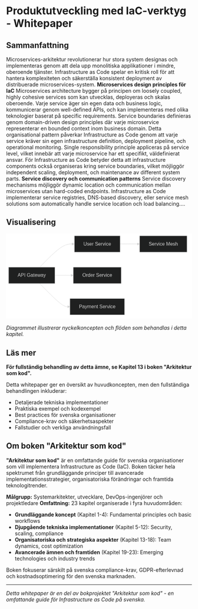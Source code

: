 # Produktutveckling med IaC-verktyg - Whitepaper

## Sammanfattning

Microservices-arkitektur revolutionerar hur stora system designas och implementeras genom att dela upp monolitiska applikationer i mindre, oberoende tjänster. Infrastructure as Code spelar en kritisk roll för att hantera komplexiteten och säkerställa konsistent deployment av distribuerade microservices-system. **Microservices design principles för IaC** Microservices architecture bygger på principen om loosely coupled, highly cohesive services som kan utvecklas, deployeras och skalas oberoende. Varje service äger sin egen data och business logic, kommunicerar genom well-defined APIs, och kan implementeras med olika teknologier baserat på specific requirements. Service boundaries definieras genom domain-driven design principles där varje microservice representerar en bounded context inom business domain. Detta organisational pattern påverkar Infrastructure as Code genom att varje service kräver sin egen infrastructure definition, deployment pipeline, och operational monitoring. Single responsibility principle appliceras på service level, vilket innebär att varje microservice har ett specifikt, väldefinierat ansvar. För Infrastructure as Code betyder detta att infrastructure components också organiseras kring service boundaries, vilket möjliggör independent scaling, deployment, och maintenance av different system parts. **Service discovery och communication patterns** Service discovery mechanisms möjliggör dynamic location och communication mellan microservices utan hard-coded endpoints. Infrastructure as Code implementerar service registries, DNS-based discovery, eller service mesh solutions som automatically handle service location och load balancing....

## Visualisering

![Produktutveckling med IaC-verktyg diagram](../docs/images/diagram_13_kapitel12.png)

*Diagrammet illustrerar nyckelkoncepten och flöden som behandlas i detta kapitel.*

## Läs mer

**För fullständig behandling av detta ämne, se Kapitel 13 i boken "Arkitektur som kod".**

Detta whitepaper ger en översikt av huvudkoncepten, men den fullständiga behandlingen inkluderar:
- Detaljerade tekniska implementationer
- Praktiska exempel och kodexempel
- Best practices för svenska organisationer
- Compliance-krav och säkerhetsaspekter
- Fallstudier och verkliga användningsfall

## Om boken "Arkitektur som kod"

**"Arkitektur som kod"** är en omfattande guide för svenska organisationer som vill implementera Infrastructure as Code (IaC). Boken täcker hela spektrumet från grundläggande principer till avancerade implementationsstrategier, organisatoriska förändringar och framtida teknologitrender.

**Målgrupp:** Systemarkitekter, utvecklare, DevOps-ingenjörer och projektledare
**Omfattning:** 23 kapitel organiserade i fyra huvudområden:
- **Grundläggande koncept** (Kapitel 1-4): Fundamental principles och basic workflows
- **Djupgående tekniska implementationer** (Kapitel 5-12): Security, scaling, compliance
- **Organisatoriska och strategiska aspekter** (Kapitel 13-18): Team dynamics, cost optimization
- **Avancerade ämnen och framtiden** (Kapitel 19-23): Emerging technologies och industry trends

Boken fokuserar särskilt på svenska compliance-krav, GDPR-efterlevnad och kostnadsoptimering för den svenska marknaden.

---

*Detta whitepaper är en del av bokprojektet "Arkitektur som kod" - en omfattande guide för Infrastructure as Code på svenska.*
